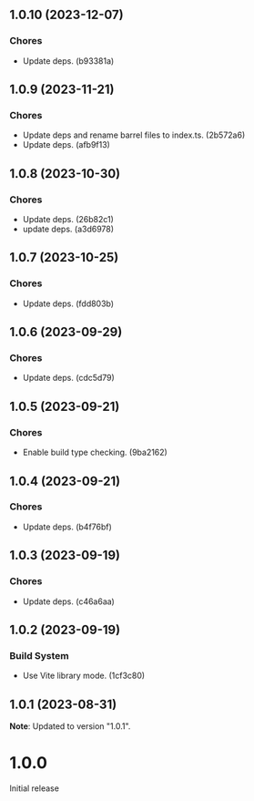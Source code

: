 ## 1.0.10 (2023-12-07)

### Chores

- Update deps. (b93381a)

## 1.0.9 (2023-11-21)

### Chores

- Update deps and rename barrel files to index.ts. (2b572a6)
- Update deps. (afb9f13)

## 1.0.8 (2023-10-30)

### Chores

- Update deps. (26b82c1)
- update deps. (a3d6978)

## 1.0.7 (2023-10-25)

### Chores

- Update deps. (fdd803b)

## 1.0.6 (2023-09-29)

### Chores

- Update deps. (cdc5d79)

## 1.0.5 (2023-09-21)

### Chores

- Enable build type checking. (9ba2162)

## 1.0.4 (2023-09-21)

### Chores

- Update deps. (b4f76bf)

## 1.0.3 (2023-09-19)

### Chores

- Update deps. (c46a6aa)

## 1.0.2 (2023-09-19)

### Build System

- Use Vite library mode. (1cf3c80)

## 1.0.1 (2023-08-31)

**Note**: Updated to version "1.0.1".

# 1.0.0

Initial release
